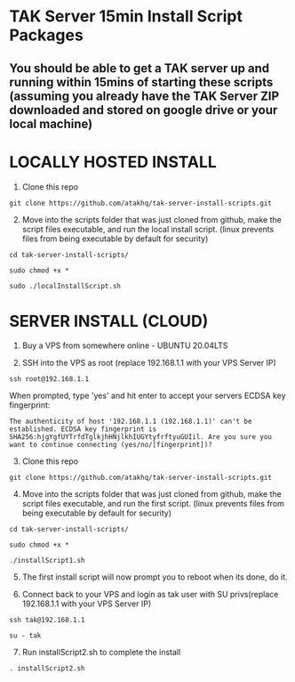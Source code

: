 # TAK Server 15min Install Script Packages

## You should be able to get a TAK server up and running within 15mins of starting these scripts (assuming you already have the TAK Server ZIP downloaded and stored on google drive or your local machine)


# LOCALLY HOSTED INSTALL

1. Clone this repo

`git clone https://github.com/atakhq/tak-server-install-scripts.git`

2. Move into the scripts folder that was just cloned from github, make the script files executable, and run the local install script. (linux prevents files from being executable by default for security)

`cd tak-server-install-scripts/`

`sudo chmod +x *`

`sudo ./localInstallScript.sh`



# SERVER INSTALL (CLOUD)

1. Buy a VPS from somewhere online - UBUNTU 20.04LTS

2. SSH into the VPS as root (replace 192.168.1.1 with your VPS Server IP)

`ssh root@192.168.1.1`

When prompted, type 'yes' and hit enter to accept your servers ECDSA key fingerprint:

`The authenticity of host '192.168.1.1 (192.168.1.1)' can't be established.
ECDSA key fingerprint is SHA256:hjgYgfUYTrfdTglkjhHNjlkhIUGYtyfrftyuGUIil.
Are you sure you want to continue connecting (yes/no/[fingerprint])? 
`

3. Clone this repo

`git clone https://github.com/atakhq/tak-server-install-scripts.git`


4. Move into the scripts folder that was just cloned from github, make the script files executable, and run the first script. (linux prevents files from being executable by default for security)

`cd tak-server-install-scripts/`

`sudo chmod +x *`

`./installScript1.sh`


5. The first install script will now prompt you to reboot when its done, do it.


6. Connect back to your VPS and login as tak user with SU privs(replace 192.168.1.1 with your VPS Server IP)


`ssh tak@192.168.1.1`

`su - tak`


7. Run installScript2.sh to complete the install

`. installScript2.sh`
